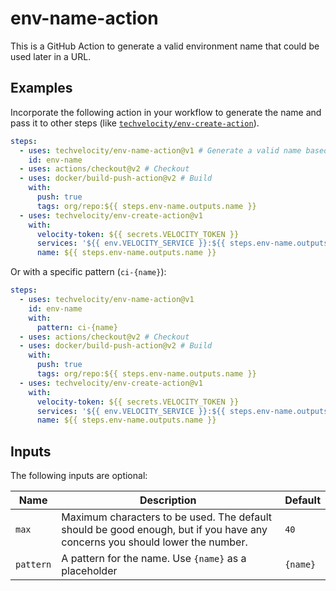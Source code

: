 # env-name-action

This is a GitHub Action to generate a valid environment name that could be used later in a URL.

## Examples

Incorporate the following action in your workflow to generate the name and pass it to other steps (like [`techvelocity/env-create-action`](https://github.com/techvelocity/env-create-action)).

```yml
steps:
  - uses: techvelocity/env-name-action@v1 # Generate a valid name based on the branch/PR
    id: env-name
  - uses: actions/checkout@v2 # Checkout
  - uses: docker/build-push-action@v2 # Build
    with:
      push: true
      tags: org/repo:${{ steps.env-name.outputs.name }}
  - uses: techvelocity/env-create-action@v1
    with:
      velocity-token: ${{ secrets.VELOCITY_TOKEN }}
      services: '${{ env.VELOCITY_SERVICE }}:${{ steps.env-name.outputs.name }}'
      name: ${{ steps.env-name.outputs.name }}
```

Or with a specific pattern (`ci-{name}`):

```yml
steps:
  - uses: techvelocity/env-name-action@v1
    id: env-name
    with:
      pattern: ci-{name}
  - uses: actions/checkout@v2 # Checkout
  - uses: docker/build-push-action@v2 # Build
    with:
      push: true
      tags: org/repo:${{ steps.env-name.outputs.name }}
  - uses: techvelocity/env-create-action@v1
    with:
      velocity-token: ${{ secrets.VELOCITY_TOKEN }}
      services: '${{ env.VELOCITY_SERVICE }}:${{ steps.env-name.outputs.name }}'
      name: ${{ steps.env-name.outputs.name }}
```

## Inputs

The following inputs are optional:

| Name      | Description                                                                                                                 | Default  |
| --------- | --------------------------------------------------------------------------------------------------------------------------- | -------- |
| `max`     | Maximum characters to be used. The default should be good enough, but if you have any concerns you should lower the number. | `40`     |
| `pattern` | A pattern for the name. Use `{name}` as a placeholder                                                                       | `{name}` |

